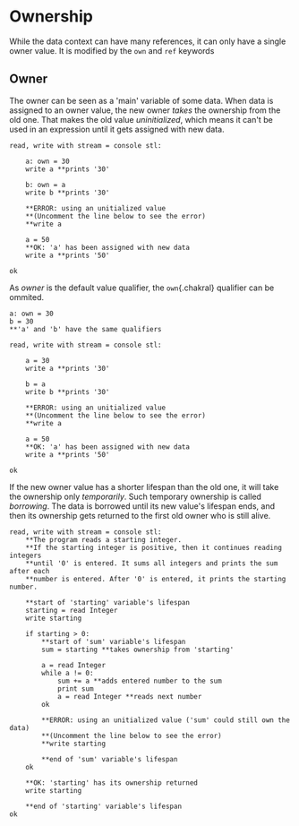 # Ownership
While the data context can have many references, it can only have a single owner value. It is modified by the `own` and `ref` keywords

## Owner
The owner can be seen as a 'main' variable of some data. When data is assigned to an owner value, the new owner *takes* the ownership from the old one. That makes the old value *uninitialized*, which means it can't be used in an expression until it gets assigned with new data.

```{.chakral caption="Ownership reassignment example"}
read, write with stream = console stl:

    a: own = 30
    write a **prints '30'

    b: own = a
    write b **prints '30'

    **ERROR: using an unitialized value
    **(Uncomment the line below to see the error)
    **write a

    a = 50
    **OK: 'a' has been assigned with new data
    write a **prints '50'

ok  
```

As *owner* is the default value qualifier, the `own`{.chakral} qualifier can be ommited.

```{.chakral caption="Default qualifiers example"}
a: own = 30
b = 30
**'a' and 'b' have the same qualifiers
```

```{.chakral caption="Ownership reassignment example (without manual qualifiers)"}
read, write with stream = console stl:

    a = 30
    write a **prints '30'

    b = a
    write b **prints '30'

    **ERROR: using an unitialized value
    **(Uncomment the line below to see the error)
    **write a

    a = 50
    **OK: 'a' has been assigned with new data
    write a **prints '50'

ok  
```

If the new owner value has a shorter lifespan than the old one, it will take the ownership only *temporarily*. Such temporary ownership is called *borrowing*. The data is borrowed until its new value's lifespan ends, and then its ownership gets returned to the first old owner who is still alive.

```{.chakral caption="Ownership borrowing example"}
read, write with stream = console stl:
    **The program reads a starting integer.
    **If the starting integer is positive, then it continues reading integers
    **until '0' is entered. It sums all integers and prints the sum after each
    **number is entered. After '0' is entered, it prints the starting number.

    **start of 'starting' variable's lifespan
    starting = read Integer
    write starting

    if starting > 0:
        **start of 'sum' variable's lifespan
        sum = starting **takes ownership from 'starting'

        a = read Integer
        while a != 0:
            sum += a **adds entered number to the sum
            print sum
            a = read Integer **reads next number
        ok

        **ERROR: using an unitialized value ('sum' could still own the data)
        **(Uncomment the line below to see the error)
        **write starting

        **end of 'sum' variable's lifespan
    ok

    **OK: 'starting' has its ownership returned
    write starting

    **end of 'starting' variable's lifespan
ok  
```